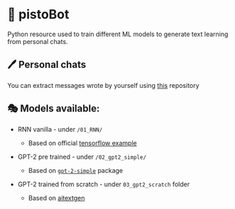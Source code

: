 # 🤖 pistoBot
Python resource used to train different ML models to generate text learning from personal chats.

## 🖊 Personal chats
You can extract messages wrote by yourself using [this](https://github.com/GuardatiSimone/messaging-chat-parser) repository

## 🎭 Models available:
- RNN vanilla - under `/01_RNN/`
    - Based on official [tensorflow example](https://www.tensorflow.org/tutorials/text/text_generation)
- GPT-2 pre trained - under `/02_gpt2_simple/` 
    - Based on [`gpt-2-simple`](https://github.com/minimaxir/gpt-2-simple) package
    
- GPT-2 trained from scratch - under `03_gpt2_scratch` folder
   - Based on [aitextgen](https://github.com/minimaxir/aitextgen)
   